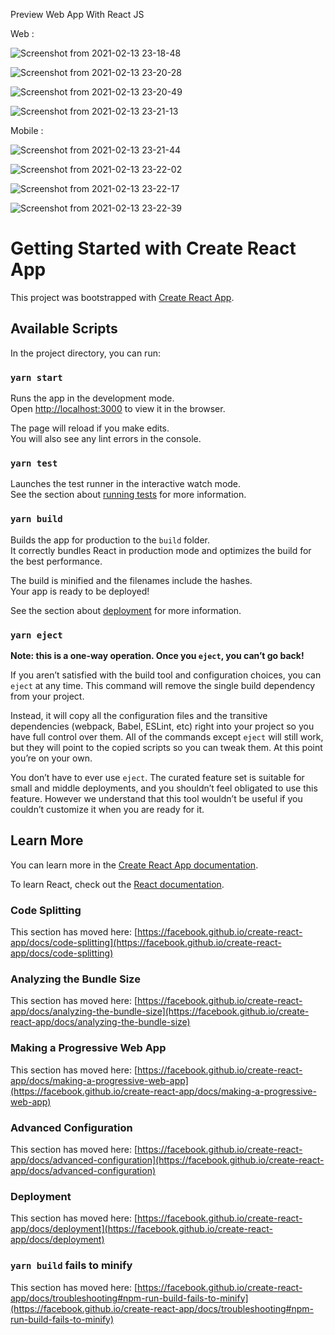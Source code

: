 Preview Web App With React JS

Web :

![Screenshot from 2021-02-13 23-18-48](https://user-images.githubusercontent.com/49190810/107855039-b4863500-6e52-11eb-857d-7014ebeb054d.png)

![Screenshot from 2021-02-13 23-20-28](https://user-images.githubusercontent.com/49190810/107855043-b7812580-6e52-11eb-83de-ee773d7fa8fb.png)

![Screenshot from 2021-02-13 23-20-49](https://user-images.githubusercontent.com/49190810/107855046-b9e37f80-6e52-11eb-8ac4-e6ee5994f563.png)

![Screenshot from 2021-02-13 23-21-13](https://user-images.githubusercontent.com/49190810/107855047-bc45d980-6e52-11eb-9020-7d2b0bea4cc8.png)

Mobile :

![Screenshot from 2021-02-13 23-21-44](https://user-images.githubusercontent.com/49190810/107855057-c4057e00-6e52-11eb-9b5c-23e53ac3fd0a.png)

![Screenshot from 2021-02-13 23-22-02](https://user-images.githubusercontent.com/49190810/107855061-c667d800-6e52-11eb-8dd4-d507a6f27ee9.png)

![Screenshot from 2021-02-13 23-22-17](https://user-images.githubusercontent.com/49190810/107855063-c8319b80-6e52-11eb-94c5-68e47a6785b8.png)

![Screenshot from 2021-02-13 23-22-39](https://user-images.githubusercontent.com/49190810/107855064-cbc52280-6e52-11eb-89cd-fabc0417ddaf.png)




# Getting Started with Create React App

This project was bootstrapped with [Create React App](https://github.com/facebook/create-react-app).

## Available Scripts

In the project directory, you can run:

### `yarn start`

Runs the app in the development mode.\
Open [http://localhost:3000](http://localhost:3000) to view it in the browser.

The page will reload if you make edits.\
You will also see any lint errors in the console.

### `yarn test`

Launches the test runner in the interactive watch mode.\
See the section about [running tests](https://facebook.github.io/create-react-app/docs/running-tests) for more information.

### `yarn build`

Builds the app for production to the `build` folder.\
It correctly bundles React in production mode and optimizes the build for the best performance.

The build is minified and the filenames include the hashes.\
Your app is ready to be deployed!

See the section about [deployment](https://facebook.github.io/create-react-app/docs/deployment) for more information.

### `yarn eject`

**Note: this is a one-way operation. Once you `eject`, you can’t go back!**

If you aren’t satisfied with the build tool and configuration choices, you can `eject` at any time. This command will remove the single build dependency from your project.

Instead, it will copy all the configuration files and the transitive dependencies (webpack, Babel, ESLint, etc) right into your project so you have full control over them. All of the commands except `eject` will still work, but they will point to the copied scripts so you can tweak them. At this point you’re on your own.

You don’t have to ever use `eject`. The curated feature set is suitable for small and middle deployments, and you shouldn’t feel obligated to use this feature. However we understand that this tool wouldn’t be useful if you couldn’t customize it when you are ready for it.

## Learn More

You can learn more in the [Create React App documentation](https://facebook.github.io/create-react-app/docs/getting-started).

To learn React, check out the [React documentation](https://reactjs.org/).

### Code Splitting

This section has moved here: [https://facebook.github.io/create-react-app/docs/code-splitting](https://facebook.github.io/create-react-app/docs/code-splitting)

### Analyzing the Bundle Size

This section has moved here: [https://facebook.github.io/create-react-app/docs/analyzing-the-bundle-size](https://facebook.github.io/create-react-app/docs/analyzing-the-bundle-size)

### Making a Progressive Web App

This section has moved here: [https://facebook.github.io/create-react-app/docs/making-a-progressive-web-app](https://facebook.github.io/create-react-app/docs/making-a-progressive-web-app)

### Advanced Configuration

This section has moved here: [https://facebook.github.io/create-react-app/docs/advanced-configuration](https://facebook.github.io/create-react-app/docs/advanced-configuration)

### Deployment

This section has moved here: [https://facebook.github.io/create-react-app/docs/deployment](https://facebook.github.io/create-react-app/docs/deployment)

### `yarn build` fails to minify

This section has moved here: [https://facebook.github.io/create-react-app/docs/troubleshooting#npm-run-build-fails-to-minify](https://facebook.github.io/create-react-app/docs/troubleshooting#npm-run-build-fails-to-minify)
